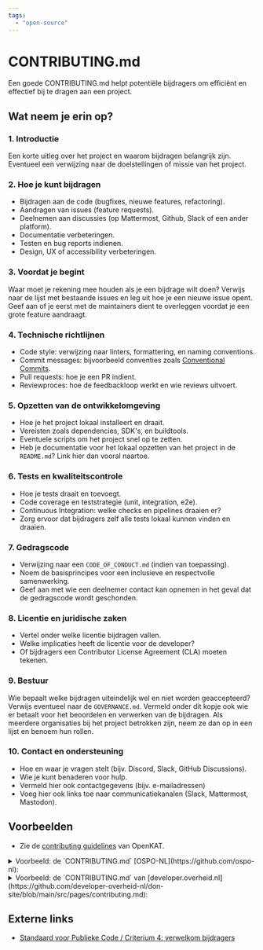 ```yaml
---
tags:
  - "open-source"
---
```


# CONTRIBUTING.md

Een goede CONTRIBUTING.md helpt potentiële bijdragers om efficiënt en effectief
bij te dragen aan een project.

## Wat neem je erin op?

### 1. Introductie

Een korte uitleg over het project en waarom bijdragen belangrijk zijn. Eventueel
een verwijzing naar de doelstellingen of missie van het project.

### 2. Hoe je kunt bijdragen

- Bijdragen aan de code (bugfixes, nieuwe features, refactoring).
- Aandragen van issues (feature requests).
- Deelnemen aan discussies (op Mattermost, Github, Slack of een ander platform).
- Documentatie verbeteringen.
- Testen en bug reports indienen.
- Design, UX of accessibility verbeteringen.

### 3. Voordat je begint

Waar moet je rekening mee houden als je een bijdrage wilt doen? Verwijs naar de
lijst met bestaande issues en leg uit hoe je een nieuwe issue opent. Geef aan of
je eerst met de maintainers dient te overleggen voordat je een grote feature
aandraagt.

### 4. Technische richtlijnen

- Code style: verwijzing naar linters, formattering, en naming conventions.
- Commit messages: bijvoorbeeld conventies zoals
  [Conventional Commits](https://www.conventionalcommits.org/en/v1.0.0/).
- Pull requests: hoe je een PR indient.
- Reviewproces: hoe de feedbackloop werkt en wie reviews uitvoert.

### 5. Opzetten van de ontwikkelomgeving

- Hoe je het project lokaal installeert en draait.
- Vereisten zoals dependencies, SDK's, en buildtools.
- Eventuele scripts om het project snel op te zetten.
- Heb je documentatie voor het lokaal opzetten van het project in de
  `README.md`? Link hier dan vooral naartoe.

### 6. Tests en kwaliteitscontrole

- Hoe je tests draait en toevoegt.
- Code coverage en teststrategie (unit, integration, e2e).
- Continuous Integration: welke checks en pipelines draaien er?
- Zorg ervoor dat bijdragers zelf alle tests lokaal kunnen vinden en draaien.

### 7. Gedragscode

- Verwijzing naar een `CODE_OF_CONDUCT.md` (indien van toepassing).
- Noem de basisprincipes voor een inclusieve en respectvolle samenwerking.
- Geef aan met wie een deelnemer contact kan opnemen in het geval dat de
  gedragscode wordt geschonden.

### 8. Licentie en juridische zaken

- Vertel onder welke licentie bijdragen vallen.
- Welke implicaties heeft de licentie voor de developer?
- Of bijdragers een Contributor License Agreement (CLA) moeten tekenen.

### 9. Bestuur

Wie bepaalt welke bijdragen uiteindelijk wel en niet worden geaccepteerd?
Verwijs eventueel naar de `GOVERNANCE.md`. Vermeld onder dit kopje ook wie er
betaalt voor het beoordelen en verwerken van de bijdragen. Als meerdere
organisaties bij het project betrokken zijn, neem ze dan op in een lijst en
benoem hun rollen.

### 10. Contact en ondersteuning

- Hoe en waar je vragen stelt (bijv. Discord, Slack, GitHub Discussions).
- Wie je kunt benaderen voor hulp.
- Vermeld hier ook contactgegevens (bijv. e-mailadressen)
- Voeg hier ook links toe naar communicatiekanalen (Slack, Mattermost,
  Mastodon).

## Voorbeelden

- Zie de
  [contributing guidelines](https://docs.openkat.nl/guidelines/contributions.html)
  van OpenKAT.

<details>
  <summary>Voorbeeld: de `CONTRIBUTING.md` [OSPO-NL](https://github.com/ospo-nl):</summary>

```markdown showLineNumbers title="./CONTRIBUTING.md"
# Contributing Guide

> _Voor het maken van een eigen CONTRIBUTING kijk onderaan bij
> [Attribution](#attribution)_

Om te beginnen, hartelijk dank voor je interesse om bij te dragen aan dit
OSPO-NL initiatief! Door te delen in kennis en ervaring en samen te werken komen
we tot 'best practices' en hulp om Open Source projecten in Nederland goed te
organiseren.

> **For non-Dutch native readers**: First off, thank you for your interest to
> contribute to this OSPO-NL initiative! By sharing knowledge and experiences
> and collaborate we'll be able to produce Best Practices and help to set up
> Open Source projects in The Netherlands. Because the gap between needs and
> knowledge in The Netherlands the content of this initiative will be mainly in
> Dutch.
>
> We are very sorry if this creates a feeling of not being inclusive ... which
> is of course against our [Code of Conduct](CODE_OF_CONDUCT.md); We would like
> to be as inclusive as possible!
>
> BUT to choose to write mainly in Dutch we will be more inclusive to the less
> equiped and Dutch native readers of our content and those are the primary
> focus of these practices. Nonetheless, much content is probably not managed
> here or produced inside these repositories but will be linked to or just
> translated summaries of content elsewhere.

Door deze richtlijnen te volgen, communiceer je dat je de tijd respecteert van
de ontwikkelaars die dit open source-project beheren en ontwikkelen. In ruil
daarvoor moeten ze dat respect beantwoorden bij het aanpakken van uw melding,
het beoordelen van wijzigingen en het helpen afronden van uw pull requests.

Houd een open geest! Het verbeteren van documentatie, melden van fouten, of
bijdragen aandragen zijn voorbeelden van nuttige bijdragen. Veel informatie is
mogelijk al ergens beschikbaar, waarschijnlijk in het Engels, en het verwijzen
naar andere documentatie helpt ons allemaal. Helemaal als daar samenvattingen
(of volledige) vertalingen van in het Nederlands toegevoegd worden (daar of in
dit project)!

Mochten bijdragen niet voldoen aan deze richtlijnen dan houden wij ons de
vrijheid om commentaren te negeren en bijdragen te sluiten. Daarbij zullen wij
verwijzen naar deze richtlijnen / Contributing Guide.

> En als je het project leuk vindt, maar gewoon geen tijd hebt om bij te dragen,
> is dat prima. Er zijn andere eenvoudige manieren om het project te steunen en
> je waardering te tonen, waar we ook erg blij mee zijn:
>
> - Geef het project een ster
> - Tweet erover
> - Verwijs naar dit project in de readme van uw project
> - Noem het project op lokale meetups en vertel het aan je vrienden/collega's

## Basisregels

### Gedragscode

Dit project en iedereen die eraan deelneemt, wordt bestuurd door de
[OSPO-NL Gedragscode](CODE_OF_CONDUCT.md). Door deel te nemen, wordt van u
verwacht dat u zich aan deze code houdt. Gelieve onaanvaardbaar gedrag te melden
volgens de [Gedragscode#Handhaving](CODE_OF_CONDUCT.md#handhaving).

### Verwachtingen

Vrijwel alle content is beschreven in Markdown. Daarbij maken wij gebruik van
MkDocs Material om alle documentatie te publiceren. Bij gebruik van plaatjes is
het fijn als de bron daarvan ook onderdeel is van dit project ... en bij
voorkeur in een open formaat. Dat betekent dat deze aangepast en bijgewerkt
kunnen worden zonder kosten te maken voor tools. Nogmaals: bij voorkeur.

- Zorg dat bijdragen cross-platform uitwisselbaar zijn: Windows, Mac, Linux.
- Zorg dat code en documentatie compleet is en voldoet aan de
  [styleguides](#styleguides).
- Maak issues aan voor elke grote wijziging en verbetering die je graag wilt
  maken. Bespreek de dingen transparant en vraag community feedback.
- Probeer bijdragen compact en klein te houden; dat draagt bij aan het behoud
  van overzicht en wijzigingen.
- Wees open naar nieuwe mensen en moedig nieuwe bijdragen aan van alle
  achtergronden.
- Issues behoren van een passend label te zijn voorzien:
  - `Bug` betekent een urgent probleem in de community of in de documentatie
  - `Enhancement` betekent een bijdrage voor uitbreiding
  - `Question` betekent een vraag

## Ik heb een vraag

> Als je een vraag wilt stellen, gaan we ervan uit dat je de beschikbare
> [documentatie](https://ospo-nl.github.io/kennisbank/) hebt gelezen.

Voordat je een vraag stelt, kun je het beste zoeken naar bestaande
[issues](https://github.com/ospo-nl/kennisbank/issues) die je kunnen helpen. Als
u een geschikt probleem hebt gevonden en nog steeds verduidelijking nodig heeft,
kunt u uw vraag in dit nummer schrijven. Het is ook raadzaam om eerst op
internet naar antwoorden te zoeken.

Als je dan toch de behoefte voelt om een vraag te stellen en verduidelijking
nodig hebt, raden we het volgende aan:

- Open een [issue](https://github.com/ospo-nl/kennisbank/issues/new).
- Geef het issue een passend label (zie [verwachtingen](#verwachtingen)).
- Geef zoveel mogelijk context over waar je tegenaan loopt.
- Indien van toepassing: Lever technische afhankelijkheden die relevant lijken.

We zullen het probleem dan zo snel mogelijk in behandeling nemen.

## Ik wil bijdragen

> **Juridische mededeling**
>
> Wanneer u bijdraagt aan dit project, moet u ermee instemmen dat u 100% van de
> inhoud hebt geschreven, dat u over de benodigde rechten op de inhoud beschikt
> en dat de inhoud die u bijdraagt onder de projectlicentie mag worden geleverd.

### Issues melden

#### Voordat u een issue indient

Een goed issue zou er niet voor moeten zorgen dat anderen u moeten achtervolgen
voor meer informatie. Daarom vragen we u om dit zorgvuldig te onderzoeken,
informatie te verzamelen en het probleem in detail te beschrijven in uw melding.

- Zorg ervoor dat u de nieuwste versie gebruikt.
- Lees de [documentatie](https://ospo-nl.github.io/kennisbank/) aandachtig door
  en ontdek of de functionaliteit al wordt gedekt, misschien door een
  individuele configuratie.
- Voer een [zoekopdracht](https://github.com/ospo-nl/kennisbank/issues) uit om
  te zien of de verbetering al is voorgesteld. Als dit het geval is, voeg dan
  een opmerking toe aan de bestaande uitgave in plaats van een nieuwe te openen.

Voor dit moment is er alleen documentatie en zijn verdere voorbereidingen niet
nodig. Mocht er ooit tools en software componenten opgeleverd worden, dan is het
van belang om de details daarvan ook duidelijk te melden en te onderzoeken of
het daadwerkelijk een probleem met die software is of dat het wellicht toch een
fout in uw omgeving is.

#### Hoe dien ik een goed issue in?

> U mag beveiligingsgerelateerde problemen, kwetsbaarheden of issues, inclusief
> gevoelige informatie, nooit melden aan de issue tracker of elders in het
> openbaar. In plaats daarvan moeten gevoelige bugs per e-mail naar <TODO>
> worden gestuurd.

We gebruiken GitHub-problemen om issue en fouten op te sporen. Als u een
probleem met het project tegenkomt:

- Open een [issue](https://github.com/ospo-nl/kennisbank/issues/new). (Omdat we
  op dit moment niet zeker weten of het een fout is of niet, vragen we je om nog
  niet over een fout te praten en het probleem niet te labelen.)
- Leg zo duidelijk mogelijk uit wat u verwacht of wens en geef suggesties voor
  invulling daarvan.
- Geef de informatie op die u in het vorige gedeelte hebt verzameld.

Zodra het is ingediend:

- Het projectteam zal het probleem dienovereenkomstig labelen.
- Een teamlid zal proberen het issue te begrijpen en op te volgen.

#### Meer hulp

Hier zijn een paar vriendelijke (maar Engelse) handleidingen voor meer hulp en
achtergronden: [First Timers Only](http://www.firsttimersonly.com/) en
[Make A Pull Request](http://makeapullrequest.com/)

### Verbeteringen voorstellen

Deze sectie begeleidt u bij het indienen van een verbeteringssuggestie voor
OSPO-NL, **inclusief volledig nieuwe functies en kleine verbeteringen aan
bestaande functionaliteit**. Door deze richtlijnen te volgen, kunnen beheerders
en de community uw suggestie begrijpen en gerelateerde suggesties vinden.

#### Voordat u een verbetering indient

- Zorg ervoor dat u de nieuwste versie gebruikt.
- Lees de [documentatie](https://ospo-nl.github.io/kennisbank/) aandachtig door
  en ontdek of de functionaliteit al wordt gedekt, misschien door een
  individuele configuratie.
- Voer een [zoekopdracht](https://github.com/ospo-nl/kennisbank/issues) uit om
  te zien of de verbetering al is voorgesteld. Als dit het geval is, voeg dan
  een opmerking toe aan de bestaande uitgave in plaats van een nieuwe te openen.
- Ga na of uw idee past binnen de reikwijdte en doelstellingen van het project.
  Het is aan u om een sterk pleidooi te houden om de ontwikkelaars van het
  project te overtuigen van de voordelen van deze functie. Houd er rekening mee
  dat we functies willen die nuttig zijn voor de meerderheid van onze gebruikers
  en niet slechts voor een kleine subgroep. Als u zich slechts op een minderheid
  van gebruikers richt, overweeg dan om een bibliotheek met add-ons/plug-ins te
  schrijven.

#### Hoe dien ik een goede verbeteringssuggestie in?

Suggesties voor verbeteringen worden bijgehouden als
[GitHub issues](https://github.com/ospo-nl/kennisbank/issues).

- Gebruik een **duidelijke en beschrijvende titel** voor het probleem om de
  suggestie te identificeren.
- Geef een stapsgewijze beschrijving van de voorgestelde verbetering met zoveel
  mogelijk details.
- Beschrijf het huidige gedrag en leg uit welk gedrag je in plaats daarvan
  verwachtte te zien en waarom. Op dit punt kunt u ook zien welke alternatieven
  niet voor u werken.
- Misschien wilt u schermafbeeldingen en geanimeerde GIF's toevoegen die u
  helpen de stappen te demonstreren of aan te geven op welk onderdeel de
  suggestie betrekking heeft. U kunt deze tool gebruiken om GIF's op macOS en
  Windows op te nemen, en deze tool of deze tool op Linux.
- Leg uit waarom deze verbetering nuttig zou zijn voor de meeste gebruikers van
  OSPO-NL. Misschien wil je ook wijzen op de andere projecten die het beter
  hebben opgelost en die als inspiratie kunnen dienen.

## Review proces

Om wijzigingen goed te kunnen beheren, volgen en uit te leggen, volgen we een
eenvoudig proces van review en Pull Requests (PRs).

- Wijzigingen wordt nooit direct op de `main` branch gedaan, maar altijd in een
  'feature' branch.
- Maak een Pull Request aan zodra je klaar bent. Of maak gelijk een Draft Pull
  Request aan nadat u uw feature branch hebt aangemaakt. Zodra uw wijzigingen
  klaar zijn voor review, wijzigt u uw Draft PR naar 'Ready for Review'.
- Een teamlid reviewt de wijzigingen in het Pull Request en geeft commentaar
  en/of goedkeuring (Approve).
- Na goedkeuring kan het Pull Request gemerged worden. Hiervoor wordt standaard
  'Squash & Merge' gebruikt. In geval dat de PR door een teamlid is ingediend,
  reviewt een ander teamlid de PR maar wordt de merge overgelaten aan de auteur
  van de PR.
- Na de merge dienen bijbehorende issues bijgewerkt te worden zodat deze niet
  onnodig open blijven staan ofwel beantwoord worden.

## Styleguides

### Markdown

Alle documentatie moet 'machine-readable' zijn en tegelijk ook makkelijk
leesbaar en onderhoudbaar voor mensen. Daarom maken we gebruik van **Markdown**.
Zie ook
[GitHub Markdown](https://docs.github.com/en/get-started/writing-on-github/getting-started-with-writing-and-formatting-on-github/basic-writing-and-formatting-syntax)
en de algemene
[Markdown handleiding](https://www.markdownguide.org/basic-syntax/) (EN) (of
zelfs de originele
[documentatie](https://daringfireball.net/projects/markdown/syntax)). De
documentatie van het gebruikte
[Material for MkDocs](https://squidfunk.github.io/mkdocs-material/reference/)
thema benoemt de opmaak die extra wordt ondersteunt door het thema.

Alinea's worden op of binnen **100 karakters** afgekapt om versiebeheer per
regel beheersbaar te maken. Dit kan automatisch worden afgedwongen in tooling,
bijv. [Rewrap in VSCode](https://stkb.github.io/Rewrap/) (keyboard shortcut:
`alt+Q`).

### Bestandsnamen

Alle bestandsnamen, zowel van bestanden (files) als van mappen (folders), komen
terug in de URL van de gepubliceerde documentatie ... en spaties zijn niet zo
standaard voor URLs. Daarom worden er GEEN spaties gebruikt in bestandsnamen.
Deze worden vervangen door `_`, underscores. In het genereren van de
documentatie worden deze netjes vervangen door spaties zodat de layout er wel
mooi en netjes uit ziet! :muscle:

### Regeleinden

Er zijn meerdere manieren om regeleinden (Engels: line endings) te codificeren
in bestanden. Voor dit project horen die `LF` te zijn, zoals gebruikelijk voor
de meeste projecten. Hiermee is gegarandeerd dat op Linux, Windows en Mac OSX
bestanden op dezelfde wijze worden gepresenteerd en Pull Requests gemakkelijk
zijn. Lokaal uitchecken met CRLF (in Windows) en commits met LF is uiteraard
toegestaan .. als het resultaat maar met LF in GitHub terecht komt :smile:

Zie ook
[Blog: Mind the End of Your Line](https://adaptivepatchwork.com/2012/03/01/mind-the-end-of-your-line/)
en
[GitHub Help on Line Endings](https://docs.github.com/en/get-started/getting-started-with-git/configuring-git-to-handle-line-endings).

## Community

De OSPO-NL Community is nog in oprichting. Voor dit moment zijn er nog geen
officiële kanalen en samenwerkingsverbanden anders dan actief betrokken
personen. Zie ook meer in de
[over ons](https://ospo-nl.github.io/kennisbank/Over_ons).

## Attribution

Een eigen CONTRIBUTING maken is niet echt moeilijk ... en toch ook weer wel.
Inspiratie voor deze variant komt van een
[template](https://github.com/nayafia/contributing-template/blob/HEAD/CONTRIBUTING-template.md)
en **contributing-gen**.
[Genereer zelf](https://github.com/bttger/contributing-gen) (incl. CODE OF
CONDUCT) !
```

</details>

<details>
  <summary>Voorbeeld: de `CONTRIBUTING.md` van [developer.overheid.nl](https://github.com/developer-overheid-nl/don-site/blob/main/src/pages/contributing.md):</summary>

```markdown showLineNumbers title="./CONTRIBUTING.md"
# Bijdragerichtlijnen

:::info[Naar het artikel over CONTRIBUTING.md] Raadpleeg
[ons artikel over CONTRIBUTING.md](https://developer.overheid.nl/kennisbank/leidraad/open-source/standaarden/contributing-md)
voor meer info over het zelf opstellen van bijdragerichtlijnen. :::

## Introductie

Om te beginnen, hartelijk dank voor je interesse om bij te dragen aan ons
gezamenlijke Developer Portal voor de hele Nederlandse overheid! Door onze
ervaringen te delen, helpen we anderen om beter onderbouwde keuzes te maken.
Omdat wij willen voorkomen dat we standaarden of projecten uit specifieke
organisaties een voorkeursbehandeling geven, ontvangen we graag thema's en
documentatie van zoveel mogelijk organisaties binnen de overheid.

## Dit portaal

Software bouwen voor de overheid brengt specifieke uitdagingen met zich mee. Dit
portaal helpt je om te voldoen aan overheidspecifieke eisen, zoals
securitystandaarden en toegankelijkheidsrichtlijnen. Daarnaast vind je hier
informatie over beschikbare Open Source-projecten en hoe je deze kunt inzetten.

## Hoe je kunt bijdragen

Alle artikelen in onze kennisbank zijn geschreven in de `.md` of `.mdx` extensie
en dus eenvoudig aan te passen.

Je kunt bijdragen op de volgende manieren:

- Draag een **artikelonderwerp aan**. Dien een
  [issue](https://github.com/developer-overheid-nl/don-site/issues/new) in met
  jouw idee.
- Zelf een **artikel bijdragen**. Dit doe je door een
  [fork aan te maken](https://github.com/developer-overheid-nl/don-site/fork) en
  deze vervolgens aan te bieden als
  [pull request](https://github.com/developer-overheid-nl/don-site/compare).
- Voeg een [**API**](https://apis.developer.overheid.nl/apis/toevoegen) toe aan
  ons API register.
- Voeg een
  [**gitaccount**](https://oss.developer.overheid.nl/toevoegen/repository) toe
  aan ons OSS register.
- Door vragen te stellen of je te **mengen in discussies** in ons
  [Slack kanaal](https://codefornl.slack.com/archives/CFV4B3XE2).
- **Bugs** te melden. Dien een
  [issue](https://github.com/developer-overheid-nl/don-site/issues/new) in.
- Door ideeën aan te dragen om ons design, UX of accessibility te verbeteren. Je
  doet dit door een
  [issue in te schieten](https://github.com/developer-overheid-nl/don-site/issues/new).

## Labels voor issues

Om issues beter te organiseren, gebruiken we labels. Voeg bij het indienen van
een issue een passend label toe, zodat het sneller de juiste aandacht krijgt:

- `content` → Voor voorstellen of wijzigingen aan artikelen.
- `bug` → Voor het melden van fouten of problemen.
- `ux` → Voor ideeën en verbeteringen rondom design, gebruikerservaring en
  toegankelijkheid.
- `enhancement` → Voor het voorstellen van nieuwe features of verbeteringen aan
  bestaande functionaliteit.

Een volledig overzicht van beschikbare labels vind je in onze
[GitHub repository](https://github.com/developer-overheid-nl/don-site/labels).

## Voordat je begint

Voor je aan de gang gaat zouden we je willen vragen de volgende punten af te
vinken:

- Heeft iemand anders al eens een soortgelijk issue ingediend? Check dit in de
  [backlog](https://github.com/developer-overheid-nl/don-site/issues).
- Ben je van plan zelf een feature te bouwen? Neem dan om af te stemmen eerst
  contact met ons op via [Slack](https://codefornl.slack.com/archives/CFV4B3XE2)
  of [e-mail](mailto:developer.overheid@geonovum.nl).

## Coderichtlijnen

Op dit moment hanteren we in onze codebases (nog) geen strikte voorschriften mbt
het opleveren van code. We gaan er vanuit dat als iets met zorg is gebouwd er
goed is nagedacht over de opzet en de schrijfwijze. Mocht je vragen hebben over
hoe je iets dient op te leveren dan kun je je vraag stellen in ons
[Slackkanaal](https://codefornl.slack.com/archives/CFV4B3XE2).

## Aanbieden pull request

Wanneer je pull request wordt gemerged in de `main` branch, squashen we alle
commits tot één commit met een passende naam. Je hoeft je dus niet druk te maken
dat de namen van je commits allemaal even eloquent hoeven te zijn.

## Opzetten ontwikkelomgeving

Check onze
[README.md](https://github.com/developer-overheid-nl/don-site/blob/main/README.md).

## Gedragscode

Check onze
[CODE_OF_CONDUCT.md](https://github.com/developer-overheid-nl/don-site/blob/main/CODE_OF_CONDUCT.md).

## Juridisch

Dit project heeft een EUPL (European Union Public License) licentie. Dit
betekent dat de volgende punten van toepassing zijn op je bijdrage:

1. Je bijdrage valt **automatisch onder de EUPL**. De EUPL bevat een
   copyleft-bepaling, wat betekent dat alle afgeleide werken ook onder de EUPL
   (of een compatibele licentie) moeten blijven. Dit voorkomt dat je bijdrage
   later wordt omgezet naar een gesloten, propriëtair product.

2. Je **behoudt** het **auteursrecht** op je code. Jij blijft juridisch eigenaar
   van je eigen bijdrage. Maar door bij te dragen, geef je anderen het recht om
   jouw code te gebruiken, wijzigen en verspreiden onder de voorwaarden van de
   EUPL.

3. Iedereen mag je code **gebruiken** en **aanpassen**. De EUPL staat toe dat
   anderen jouw code kopiëren, verspreiden en aanpassen, zolang ze zich aan de
   licentievoorwaarden houden. Dit betekent ook dat verbeteringen en
   aanpassingen aan jouw code weer terug kunnen vloeien in de community.

4. **Compatibiliteit** met andere licenties. De EUPL is compatibel met een
   aantal andere open source-licenties, zoals de GPL en de MPL. Dit betekent dat
   jouw code onder bepaalde voorwaarden ook in projecten met die licenties kan
   worden gebruikt.

5. Je hebt recht op **erkenning**. De licentie vereist dat jouw auteurschap
   erkend blijft. Anderen mogen je code dus niet zomaar zonder naamsvermelding
   overnemen.

Als je jezelf, nadat je een bijdrage hebt gedaan, wilt vereeuwigen in onze
codebase nodigen we je uit om jezelf aan onze
[AUTHORS.md](https://github.com/developer-overheid-nl/don-site/blob/main/AUTHORS.md)
toe te voegen.

## Bestuur

Voor meer informatie over de financiering en organisatie van dit project, zie
onze
[GOVERNANCE.md](https://github.com/developer-overheid-nl/don-site/blob/main/GOVERNANCE.md).

## Contact

Check onze
[README.md](https://github.com/developer-overheid-nl/don-site/blob/main/README.md#contact)
onder het kopje contact.
```

</details>

## Externe links

- [Standaard voor Publieke Code / Criterium 4: verwelkom bijdragers](https://codefor.nl/community-translations-standard/nl/criteria/welcome-contributors.html)
